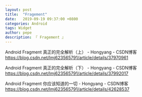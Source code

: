 ```yaml
---
layout: post
title:  "Fragement"
date:   2019-09-19 09:37:00 +0800
categories: Android
tags: Widget
author: pepe
description: 『 Fragement 』
---
```































Android Fragment 真正的完全解析（上） - Hongyang - CSDN博客
https://blog.csdn.net/lmj623565791/article/details/37970961

Android Fragment 真正的完全解析（下） - Hongyang - CSDN博客
https://blog.csdn.net/lmj623565791/article/details/37992017

Android Fragment 你应该知道的一切 - Hongyang - CSDN博客
https://blog.csdn.net/lmj623565791/article/details/42628537


